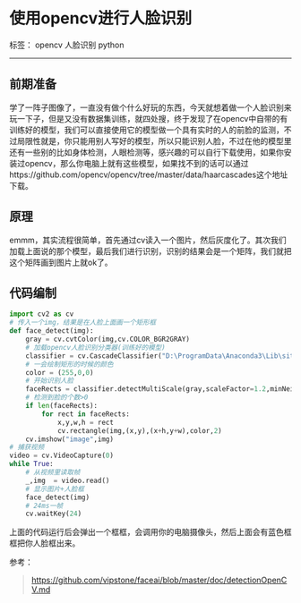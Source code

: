 ﻿# 使用opencv进行人脸识别

标签： opencv 人脸识别 python

---

## 前期准备  

学了一阵子图像了，一直没有做个什么好玩的东西，今天就想着做一个人脸识别来玩一下子，但是又没有数据集训练，就四处搜，终于发现了在opencv中自带的有训练好的模型，我们可以直接使用它的模型做一个具有实时的人的前脸的监测，不过局限性就是，你只能用别人写好的模型，所以只能识别人脸，不过在他的模型里还有一些别的比如身体检测，人眼检测等，感兴趣的可以自行下载使用，如果你安装过opencv，那么你电脑上就有这些模型，如果找不到的话可以通过https://github.com/opencv/opencv/tree/master/data/haarcascades这个地址下载。   

## 原理  

emmm，其实流程很简单，首先通过cv读入一个图片，然后灰度化了。其次我们加载上面说的那个模型，最后我们进行识别，识别的结果会是一个矩阵，我们就把这个矩阵画到图片上就ok了。  

## 代码编制  

```python
import cv2 as cv
# 传入一个img，结果是在人脸上面画一个矩形框
def face_detect(img):
    gray = cv.cvtColor(img,cv.COLOR_BGR2GRAY)
    # 加载opencv人脸识别分类器(训练好的模型)
    classifier = cv.CascadeClassifier("D:\ProgramData\Anaconda3\Lib\site-packages\cv2\data\haarcascade_frontalface_default.xml")
    # 一会绘制矩形的时候的颜色
    color = (255,0,0)
    # 开始识别人脸 
    faceRects = classifier.detectMultiScale(gray,scaleFactor=1.2,minNeighbors =3,minSize = (32,32))
    # 检测到脸的个数>0
    if len(faceRects):
        for rect in faceRects:
            x,y,w,h = rect
            cv.rectangle(img,(x,y),(x+h,y+w),color,2)
    cv.imshow("image",img)
# 捕获视频
video = cv.VideoCapture(0)
while True:
    # 从视频里读取帧
    _,img  = video.read()
    # 显示图片+人脸框
    face_detect(img)
    # 24ms一帧
    cv.waitKey(24)   

```  

上面的代码运行后会弹出一个框框，会调用你的电脑摄像头，然后上面会有蓝色框框把你人脸框出来。  

参考：
>https://github.com/vipstone/faceai/blob/master/doc/detectionOpenCV.md




